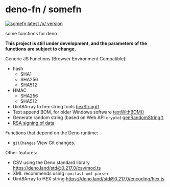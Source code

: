 # deno-fn / somefn

<a href="https://deno.land/x/somefn"><img src="https://img.shields.io/endpoint?url=https%3A%2F%2Fdeno-visualizer.danopia.net%2Fshields%2Flatest-version%2Fx%2Fsomefn%2Fmod.ts" alt="somefn latest /x/ version" /></a>

some functions for deno

**This project is still under development, and the parameters of the functions**
**are subject to change.**

Generic JS Functions (Browser Environment Compatible):

- hash
  - SHA1
  - SHA256
  - SHA512
- HMAC
  - SHA256
  - SHA512
- Uint8Array to hex string tools
  [hexString()](https://deno.land/x/somefn@v0.26.0/js/hash.ts?s=hexString)
- Text append BOM, for older Windows software
  [textWithBOM()](https://deno.land/x/somefn@v0.26.0/js/str.ts?s=textWithBOM)
- Generate random string (based on Web API `crypto`)
  [genRandomString()](https://deno.land/x/somefn@v0.26.0/js/str.ts?s=genRandomString)
- [RSA signing of data](https://deno.land/x/somefn@v0.26.0/js/hash.ts?s=rasSign)

Functions that depend on the Deno runtime:

- `gitChanges` View Git changes.

Other features:

- CSV using the Deno standard library <https://deno.land/std@0.217.0/csv/mod.ts>
- XML recommends using `npm:fast-xml-parser`
- Uint8Array to HEX string <https://deno.land/std@0.217.0/encoding/hex.ts>
